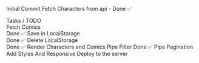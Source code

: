 Initial Commit
Fetch Characters from api - Done :white_check_mark:

Tasks / TODO <br>
Fetch Comics <br>  Done :white_check_mark:
Save in LocalStorage <br>  Done :white_check_mark:
Delete LocalStorage <br>  Done :white_check_mark:
Render Characters and Comics 
Pipe Filter  Done :white_check_mark:
Pipe Pagination
Add Styles And Responsive 
Deploy to the server 


